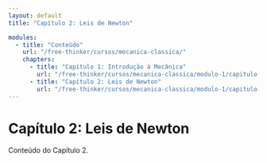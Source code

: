 ```yaml
---
layout: default
title: "Capítulo 2: Leis de Newton"

modules:
  - title: "Conteúdo"
    url: "/free-thinker/cursos/mecanica-classica/"
    chapters:
      - title: "Capítulo 1: Introdução à Mecânica"
        url: "/free-thinker/cursos/mecanica-classica/modulo-1/capitulo-1"
      - title: "Capítulo 2: Leis de Newton"
        url: "/free-thinker/cursos/mecanica-classica/modulo-1/capitulo-2"
---
```


# Capítulo 2: Leis de Newton

Conteúdo do Capítulo 2.
